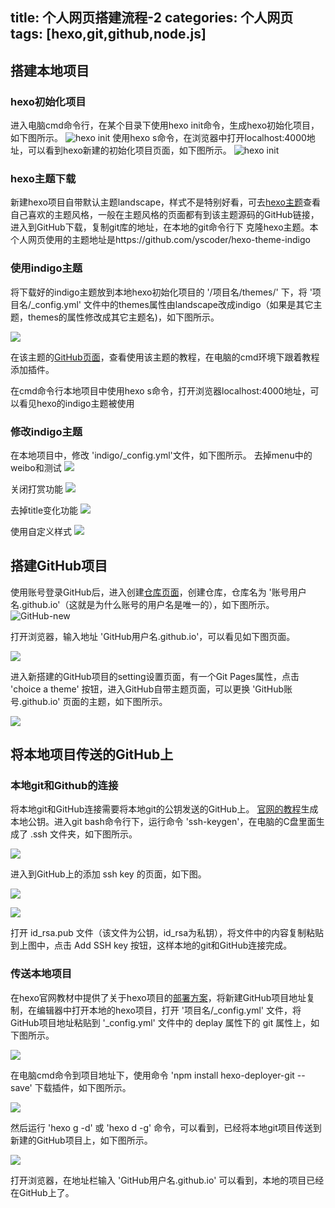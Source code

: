 ﻿title: 个人网页搭建流程-2
categories: 个人网页
tags: [hexo,git,github,node.js]
---
## 搭建本地项目
### hexo初始化项目
进入电脑cmd命令行，在某个目录下使用hexo init命令，生成hexo初始化项目，如下图所示。
![hexo init](https://bingolil.github.io/images/hexo-init.png)
使用hexo s命令，在浏览器中打开localhost:4000地址，可以看到hexo新建的初始化项目页面，如下图所示。
![hexo init](https://bingolil.github.io/images/hexo-index.png)
### hexo主题下载
新建hexo项目自带默认主题landscape，样式不是特别好看，可去[hexo主题](https://hexo.io/themes/)查看自己喜欢的主题风格，一般在主题风格的页面都有到该主题源码的GitHub链接，进入到GitHub下载，复制git库的地址，在本地的git命令行下 克隆hexo主题。本个人网页使用的主题地址是https://github.com/yscoder/hexo-theme-indigo
### 使用indigo主题
将下载好的indigo主题放到本地hexo初始化项目的 '/项目名/themes/' 下，将 '项目名/_config.yml' 文件中的themes属性由landscape改成indigo（如果是其它主题，themes的属性修改成其它主题名)，如下图所示。

![](https://bingolil.github.io/images/theme-name.png)

在该主题的[GitHub页面](https://github.com/yscoder/hexo-theme-indigo/wiki/%E5%AE%89%E8%A3%85)，查看使用该主题的教程，在电脑的cmd环境下跟着教程添加插件。

在cmd命令行本地项目中使用hexo s命令，打开浏览器localhost:4000地址，可以看见hexo的indigo主题被使用
### 修改indigo主题
在本地项目中，修改 'indigo/_config.yml'文件，如下图所示。
去掉menu中的weibo和测试
![](https://bingolil.github.io/images/update-1.png)

关闭打赏功能
![](https://bingolil.github.io/images/update-2.png)

去掉title变化功能
![](https://bingolil.github.io/images/update-3.png)

使用自定义样式
![](https://bingolil.github.io/images/update-4.png)

## 搭建GitHub项目
使用账号登录GitHub后，进入创建[仓库页面](https://github.com/new)，创建仓库，仓库名为 '账号用户名.github.io'（这就是为什么账号的用户名是唯一的），如下图所示。
![GitHub-new](https://bingolil.github.io/images/github-new.png)

打开浏览器，输入地址 'GitHub用户名.github.io'，可以看见如下图页面。

![](https://bingolil.github.io/images/github-csh.png)

进入新搭建的GitHub项目的setting设置页面，有一个Git Pages属性，点击 'choice a theme' 按钮，进入GitHub自带主题页面，可以更换 'GitHub账号.github.io' 页面的主题，如下图所示。

![](https://bingolil.github.io/images/github-themes.png)

## 将本地项目传送的GitHub上

### 本地git和Github的连接
将本地git和GitHub连接需要将本地git的公钥发送的GitHub上。
[官网的教程](https://git-scm.com/book/zh/v2/%E6%9C%8D%E5%8A%A1%E5%99%A8%E4%B8%8A%E7%9A%84-Git-%E7%94%9F%E6%88%90-SSH-%E5%85%AC%E9%92%A5)生成本地公钥。进入git bash命令行下，运行命令 'ssh-keygen'，在电脑的C盘里面生成了 .ssh 文件夹，如下图所示。

![](https://bingolil.github.io/images/git-key.png)

进入到GitHub上的添加 ssh key 的页面，如下图。

![](https://bingolil.github.io/images/github-newssh-1.png)

![](https://bingolil.github.io/images/github-newssh-2.png)

打开 id_rsa.pub 文件（该文件为公钥，id_rsa为私钥），将文件中的内容复制粘贴到上图中，点击 Add SSH key 按钮，这样本地的git和GitHub连接完成。

### 传送本地项目
在hexo官网教材中提供了关于hexo项目的[部署方案](https://hexo.io/zh-cn/docs/deployment)，将新建GitHub项目地址复制，在编辑器中打开本地的hexo项目，打开 '项目名/_config.yml' 文件，将GitHub项目地址粘贴到 '_config.yml' 文件中的 deplay 属性下的 git 属性上，如下图所示。

![](https://bingolil.github.io/images/hexo-config1.png)

在电脑cmd命令到项目地址下，使用命令 'npm install hexo-deployer-git --save' 下载插件，如下图所示。

![](https://bingolil.github.io/images/hexo-deploy.png)

然后运行 'hexo g -d' 或 'hexo d -g' 命令，可以看到，已经将本地git项目传送到新建的GitHub项目上，如下图所示。

![](https://bingolil.github.io/images/hexo-g-d.png)

打开浏览器，在地址栏输入 'GitHub用户名.github.io' 可以看到，本地的项目已经在GitHub上了。

